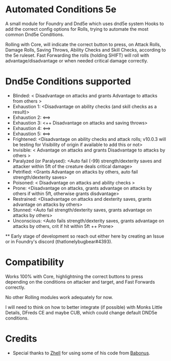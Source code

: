 # Automated Conditions 5e
A small module for Foundry and Dnd5e which uses dnd5e system Hooks to add the correct config options for Rolls, trying to automate the most common Dnd5e Conditions.

Rolling with Core, will indicate the correct button to press, on Attack Rolls, Damage Rolls, Saving Throws, Ability Checks and Skill Checks, according to the 5e ruleset.
Fast Forwarding the rolls (holding SHIFT) will roll with advantage/disadvantage or when needed critical damage correctly.

# Dnd5e Conditions supported
- Blinded: < Disadvantage on attacks and grants Advantage to attacks from others >
- Exhaustion 1: <Disadvantage on ability checks (and skill checks as a result)>
- Exhaustion 2: <==> 
- Exhaustion 3: <++ Disadvantage on attacks and saving throws>
- Exhaustion 4: <==>
- Exhaustion 5: <==>
- Frightened: <Disadvantage on ability checks and attack rolls; v10.0.3 will be testing for Visibility of origin if available to add this or not>
- Invisible: < Advantage on attacks and grants Disadvantage to attacks by others >
- Paralyzed (or Paralysed): <Auto fail (-99) strength/dexterity saves and attacker within 5ft of the creature deals critical damage>
- Petrified: <Grants Advantage on attacks by others, auto fail strength/dexterity saves>
- Poisoned: < Disadvantage on attacks and ability checks >
- Prone: <Disadvantage on attacks, grants advantage on attacks by others if within 5ft, otherwise grants disdvantage>
- Restrained: <Disadvantage on attacks and dexterity saves, grants advantage on attacks by others>
- Stunned: <Auto fail strength/dexterity saves, grants advantage on attacks by others>
- Unconscious: <Auto fails strength/dexterity saves, grants advantage on attacks by others, crit if hit within 5ft ++ Prone>

** Early stage of development so reach out either here by creating an Issue or in Foundry's discord (thatlonelybugbear#4393).

# Compatibility
Works 100% with Core, highlightning the correct buttons to press depending on the conditions on attacker and target, and Fast Forwards correctly.

No other Rolling modules work adequately for now.

I will need to think on how to better integrate (if possible) with Monks Little Details, DFreds CE and maybe CUB, which could change default DND5e conditions.

# Credits
- Special thanks to [Zhell](https://github.com/krbz999) for using some of his code from [Babonus](https://github.com/krbz999/babonus).
